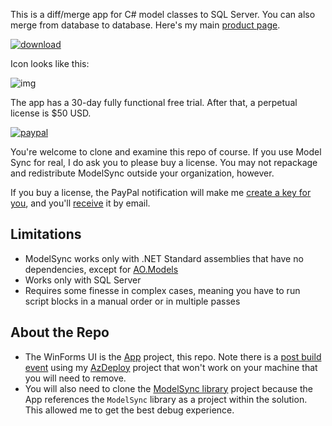 This is a diff/merge app for C# model classes to SQL Server. You can also merge from database to database. Here's my main [product page](https://aosoftware.net/modelsync/).

[![download](https://img.shields.io/badge/Download-Installer-blue.svg)](https://aosoftware.blob.core.windows.net/install/ModelSyncSetup.exe)

Icon looks like this:

![img](https://adamosoftware.blob.core.windows.net/images/R6CAG0JHJQ.png)

The app has a 30-day fully functional free trial. After that, a perpetual license is $50 USD.

[![paypal](https://www.paypalobjects.com/webstatic/mktg/logo/pp_cc_mark_74x46.jpg)](https://paypal.me/adamosoftware?locale.x=en_US)

You're welcome to clone and examine this repo of course. If you use Model Sync for real, I do ask you to please buy a license. You may not repackage and redistribute ModelSync outside your organization, however.

If you buy a license, the PayPal notification will make me [create a key for you](https://github.com/adamfoneil/AOLicensing/blob/master/AOLicensing.KeyManager/Program.cs#L22), and you'll [receive](https://github.com/adamfoneil/AOLicensing/blob/master/AOLicensing.Functions/CreateKey.cs#L65) it by email.

## Limitations
- ModelSync works only with .NET Standard assemblies that have no dependencies, except for [AO.Models](https://www.nuget.org/packages/AO.Models)
- Works only with SQL Server
- Requires some finesse in complex cases, meaning you have to run script blocks in a manual order or in multiple passes

## About the Repo
- The WinForms UI is the [App](https://github.com/adamfoneil/ModelSync.WinForms/tree/master/ModelSync.App) project, this repo. Note there is a [post build event](https://github.com/adamfoneil/ModelSync.WinForms/blob/master/ModelSync.App/ModelSync.App.csproj#L194) using my [AzDeploy](https://github.com/adamfoneil/AzDeploy) project that won't work on your machine that you will need to remove.
- You will also need to clone the [ModelSync library](https://github.com/adamfoneil/ModelSync) project because the App references the `ModelSync` library as a project within the solution. This allowed me to get the best debug experience.
